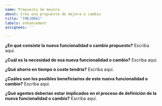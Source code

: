 ```yaml
---
name: Propuesta de mejora
about: Crea una propuesta de mejora o cambio
title: "[MEJORA]"
labels: enhancement
assignees: ''

---
```


**¿En qué consiste la nueva funcionalidad o cambio propuesto?**
Escriba aquí.

**¿Cuál es la necesidad de esa nueva funcionalidad o cambio?**
Escriba aquí.

**¿Qué ahorro en tiempo o coste tendría?**
Escriba aquí.

**¿Cuáles son los posibles beneficiarios de este nueva funcionalidad o cambio?**
Escriba aquí.

**¿Qué agentes deberían estar implicados en el proceso de definición de la nueva funcionalidad o cambio?**
Escriba aquí.
